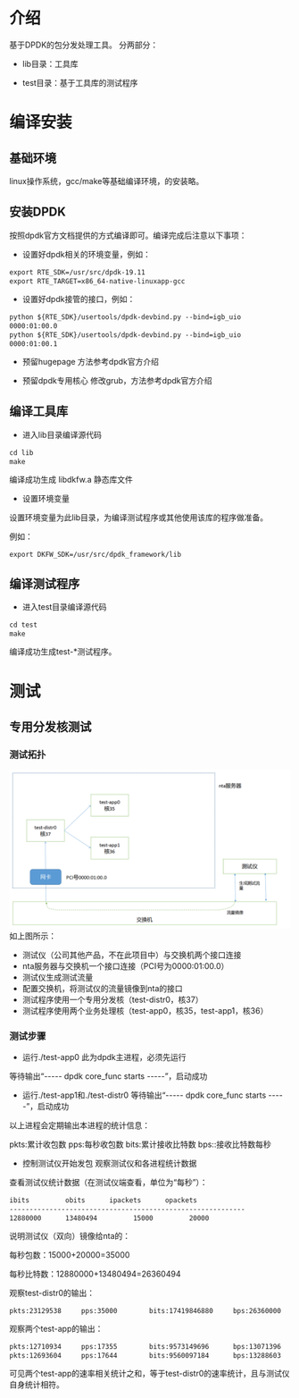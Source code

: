 # 介绍
基于DPDK的包分发处理工具。
分两部分：

 - lib目录：工具库
 
 - test目录：基于工具库的测试程序

# 编译安装
## 基础环境
linux操作系统，gcc/make等基础编译环境，的安装略。
## 安装DPDK
按照dpdk官方文档提供的方式编译即可。编译完成后注意以下事项：

 - 设置好dpdk相关的环境变量，例如：
```shell
export RTE_SDK=/usr/src/dpdk-19.11
export RTE_TARGET=x86_64-native-linuxapp-gcc
```
 - 设置好dpdk接管的接口，例如：
```shell
python ${RTE_SDK}/usertools/dpdk-devbind.py --bind=igb_uio 0000:01:00.0
python ${RTE_SDK}/usertools/dpdk-devbind.py --bind=igb_uio 0000:01:00.1
```
 - 预留hugepage
 方法参考dpdk官方介绍
 
 - 预留dpdk专用核心
 修改grub，方法参考dpdk官方介绍
 
## 编译工具库

- 进入lib目录编译源代码

```shell
cd lib
make
```
编译成功生成 libdkfw.a 静态库文件

- 设置环境变量

设置环境变量为此lib目录，为编译测试程序或其他使用该库的程序做准备。

例如：
```shell
export DKFW_SDK=/usr/src/dpdk_framework/lib
```

## 编译测试程序
- 进入test目录编译源代码
 ```shell
cd test
make
```
编译成功生成test-\*测试程序。

# 测试
## 专用分发核测试
### 测试拓扑
![image](https://github.com/vanlink/dpdk_framework/blob/master/img/test1.png)
如上图所示：
 - 测试仪（公司其他产品，不在此项目中）与交换机两个接口连接
 - nta服务器与交换机一个接口连接（PCI号为0000:01:00.0）
 - 测试仪生成测试流量
 - 配置交换机，将测试仪的流量镜像到nta的接口
 - 测试程序使用一个专用分发核（test-distr0，核37）
 - 测试程序使用两个业务处理核（test-app0，核35，test-app1，核36）
### 测试步骤
 - 运行./test-app0
此为dpdk主进程，必须先运行

等待输出“----- dpdk core_func starts -----”，启动成功
- 运行./test-app1和./test-distr0
等待输出“----- dpdk core_func starts -----”，启动成功

以上进程会定期输出本进程的统计信息：

pkts:累计收包数   pps:每秒收包数    bits:累计接收比特数    bps::接收比特数每秒

- 控制测试仪开始发包
观察测试仪和各进程统计数据

查看测试仪统计数据（在测试仪端查看，单位为“每秒”）：

``` 
ibits         obits      ipackets      opackets 
-----------------------------------------------------------
12880000      13480494         15000         20000 
```
说明测试仪（双向）镜像给nta的：

每秒包数：15000+20000=35000

每秒比特数：12880000+13480494=‭26360494‬

观察test-distr0的输出：
```
pkts:23129538     pps:35000        bits:17419846880     bps:26360000 
```

观察两个test-app的输出：
```
pkts:12710934     pps:17355        bits:9573149696      bps:13071396
pkts:12693604     pps:17644        bits:9560097184      bps:13288603
```

可见两个test-app的速率相关统计之和，等于test-distr0的速率统计，且与测试仪自身统计相符。
